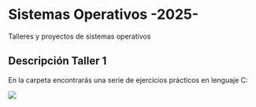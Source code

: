 # Sistemas Operativos -2025-
Talleres y proyectos de sistemas operativos

## Descripción Taller 1
En la carpeta encontrarás una serie de ejercicios prácticos en lenguaje C:

<a href="./taller1 Retos">
  <img src="https://img.shields.io/badge/Taller%201-Entrar-blue?style=for-the-badge" />
</a>
